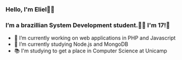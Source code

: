 ### Hello, I'm Eliel👋😊

### I’m a brazillian System Development student.👨‍🎓 I'm 17!🎇
- 🔭 I’m currently working on web applications in PHP and Javascript
- 🌱 I’m currently studying Node.js and MongoDB
- 📚 I'm studying to get a place in Computer Science at Unicamp
<!--
**oliveiraeliel/oliveiraeliel** is a ✨ _special_ ✨ repository because its `README.md` (this file) appears on your GitHub profile.

Here are some ideas to get you started:

- 🔭 I’m currently working on ...
- 🌱 I’m currently learning ...
- 👯 I’m looking to collaborate on ...
- 🤔 I’m looking for help with ...
- 💬 Ask me about ...
- 📫 How to reach me: ...
- 😄 Pronouns: ...
- ⚡ Fun fact: ...
-->
